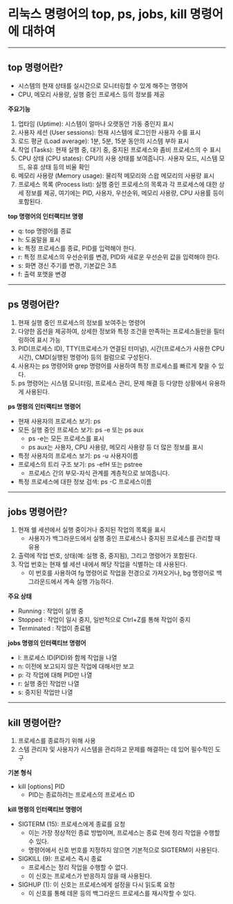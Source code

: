 # 리눅스 명령어의 top, ps, jobs, kill 명령어에 대하여 #

***

## top 명령어란? ##
+ 시스템의 현재 상태를 실시간으로 모니터링할 수 있게 해주는 명령어
+ CPU, 메모리 사용량, 실행 중인 프로세스 등의 정보를 제공

**주요기능**
1. 업타임 (Uptime): 시스템이 얼마나 오랫동안 가동 중인지 표시
2. 사용자 세션 (User sessions): 현재 시스템에 로그인한 사용자 수를 표시
3. 로드 평균 (Load average): 1분, 5분, 15분 동안의 시스템 부하 표시
4. 작업 (Tasks): 현재 실행 중, 대기 중, 중지된 프로세스와 좀비 프로세스의 수 표시
5. CPU 상태 (CPU states): CPU의 사용 상태를 보여줍니다. 사용자 모드, 시스템 모드, 유휴 상태 등의 비율 확인
6. 메모리 사용량 (Memory usage): 물리적 메모리와 스왑 메모리의 사용량 표시
7. 프로세스 목록 (Process list): 실행 중인 프로세스의 목록과 각 프로세스에 대한 상세 정보를 제공, 여기에는 PID, 사용자, 우선순위, 메모리 사용량, CPU 사용률 등이 포함된다.

**top 명령어의 인터랙티브 명령**
- q: top 명령어를 종료
- h: 도움말을 표시
- k: 특정 프로세스를 종료, PID를 입력해야 한다.
- r: 특정 프로세스의 우선순위를 변경, PID와 새로운 우선순위 값을 입력해야 한다.
- s: 화면 갱신 주기를 변경, 기본값은 3초
- f: 출력 포맷을 변경

***

## ps 명령어란? ##
1. 현재 실행 중인 프로세스의 정보를 보여주는 명령어
2. 다양한 옵션을 제공하여, 상세한 정보와 특정 조건을 만족하는 프로세스들만을 필터링하여 표시 가능
3. PID(프로세스 ID), TTY(프로세스가 연결된 터미널), 시간(프로세스가 사용한 CPU 시간), CMD(실행된 명령어) 등의 컬럼으로 구성된다.
4. 사용자는 ps 명령어와 grep 명령어를 사용하여 특정 프로세스를 빠르게 찾을 수 있다.
5. ps 명령어는 시스템 모니터링, 프로세스 관리, 문제 해결 등 다양한 상황에서 유용하게 사용된다.

**ps 명령의 인터랙티브 명령어**
* 현재 사용자의 프로세스 보기: ps
* 모든 실행 중인 프로세스 보기: ps -e 또는 ps aux
   * ps -e는 모든 프로세스를 표시
   * ps aux는 사용자, CPU 사용량, 메모리 사용량 등 더 많은 정보를 표시
* 특정 사용자의 프로세스 보기: ps -u 사용자이름
* 프로세스의 트리 구조 보기: ps -efH 또는 pstree
   * 프로세스 간의 부모-자식 관계를 계층적으로 보여줍니다.
* 특정 프로세스에 대한 정보 검색: ps -C 프로세스이름

***

## jobs 명령어란? ## 
1. 현재 쉘 세션에서 실행 중이거나 중지된 작업의 목록을 표시
   * 사용자가 백그라운드에서 실행 중인 프로세스나 중지된 프로세스를 관리할 때 유용
2. 출력에 작업 번호, 상태(예: 실행 중, 중지됨), 그리고 명령어가 포함된다.
3. 작업 번호는 현재 쉘 세션 내에서 해당 작업을 식별하는 데 사용된다.
   * 이 번호를 사용하여 fg 명령어로 작업을 전경으로 가져오거나, bg 명령어로 백그라운드에서 계속 실행 가능하다.
  
**주요 상태**
* Running : 작업이 실행 중
* Stopped : 작업이 일시 중지, 일반적으로 Ctrl+Z를 통해 작업이 중지
* Terminated : 작업이 종료됌

**jobs 명령의 인터랙티브 명령어**
* l: 프로세스 ID(PID)와 함께 작업을 나열
* n: 이전에 보고되지 않은 작업에 대해서만 보고
* p: 각 작업에 대해 PID만 나열
* r: 실행 중인 작업만 나열
* s: 중지된 작업만 나열

***

## kill 명령어란? ##
1. 프로세스를 종료하기 위해 사용
2. 스템 관리자 및 사용자가 시스템을 관리하고 문제를 해결하는 데 있어 필수적인 도구

**기본 형식**
* kill [options] PID
   * PID는 종료하려는 프로세스의 프로세스 ID

**kill 명령의 인터랙티브 명령어**
* SIGTERM (15): 프로세스에게 종료를 요청
   * 이는 가장 정상적인 종료 방법이며, 프로세스는 종료 전에 정리 작업을 수행할 수 있다.
   * 명령어에서 신호 번호를 지정하지 않으면 기본적으로 SIGTERM이 사용된다.
* SIGKILL (9): 프로세스 즉시 종료
   * 프로세스는 정리 작업을 수행할 수 없다.
   * 이 신호는 프로세스가 반응하지 않을 때 사용된다.
* SIGHUP (1): 이 신호는 프로세스에게 설정을 다시 읽도록 요청
   * 이 신호를 통해 데몬 등의 백그라운드 프로세스를 재시작할 수 있다.




